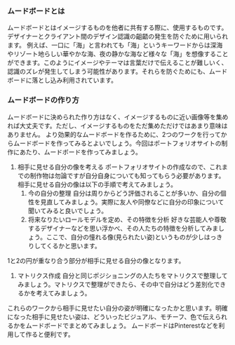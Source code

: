 ### ムードボードとは
ムードボードとはイメージするものを他者に共有する際に、使用するものです。デザイナーとクライアント間のデザイン認識の齟齬の発生を防ぐために用いられます。
例えば、一口に「海」と言われても「海」というキーワードからは深海やリゾート地らしい華やかな海、夜の静かな海など様々な「海」を想像することができます。このようにイメージやテーマは言葉だけで伝えることが難しいく、認識のズレが発生してしまう可能性があります。それらを防ぐためにも、ムードボードに落とし込み利用されています。


### ムードボードの作り方
ムードボードに決められた作り方はなく、イメージするものに近い画像等を集めれば大丈夫です。ただし、イメージするものをただ集めただけではあまり意味はありません。
より効果的なムードボードを作るために、2つのワークを行ってからムードボードを作ってみるとよいでしょう。今回はポートフォリオサイトの制作にあたり、ムードボードを作ってみましょう。


1. 相手に見せる自分の像を考える
ポートフォリオサイトの作成なので、これまでの制作物は勿論ですが自分自身についても知ってもらう必要があります。相手に見せる自分の像は以下の手順で考えてみましょう。
    1. 今の自分の整理
    自分は周りからどう評価されることが多いか、自分の個性を見直してみましょう。実際に友人や同僚などに自分の印象について聞いてみると良いでしょう。
    1. 将来なりたいロールモデルを定め、その特徴を分析
    好きな芸能人や尊敬するデザイナーなどを思い浮かべ、その人たちの特徴を分析してみましょう。ここで、自分の憧れる像(見られたい姿)というものが少しはっきりしてくるかと思います。

1と2の円が重なり合う部分が相手に見せる自分の像となります。

1. マトリクス作成
自分と同じポジショニングの人たちをマトリクスで整理してみましょう。マトリクスで整理ができたら、その中で自分はどう差別化できるかを考えてみましょう。

これらのワークから相手に見せたい自分の姿が明確になったかと思います。明確になった相手に見せたい姿は、どういったビジュアル、モチーフ、色で伝えられるかをムードボードでまとめてみましょう。
ムードボードはPinterestなどを利用して作ると便利です。
